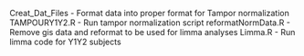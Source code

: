 Creat_Dat_Files - Format data into proper format for Tampor normalization
TAMPOURY1Y2.R - Run tampor normalization script
reformatNormData.R - Remove gis data and reformat to be used for limma analyses
Limma.R - Run limma code for Y1Y2 subjects
